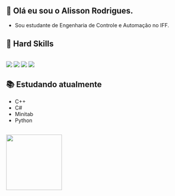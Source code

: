## 👋 Olá eu sou o Alisson Rodrigues.

- Sou estudante de Engenharia de Controle e Automação no IFF.


## 🤖 Hard Skills
<div style="display: inline_block"><br>
  <img src="https://cdn.jsdelivr.net/gh/devicons/devicon@latest/icons/cplusplus/cplusplus-original.svg" />
  <img src="https://cdn.jsdelivr.net/gh/devicons/devicon@latest/icons/csharp/csharp-original.svg" />
  <img src="https://cdn.jsdelivr.net/gh/devicons/devicon@latest/icons/minitab/minitab-original.svg" />
  <img src="https://cdn.jsdelivr.net/gh/devicons/devicon@latest/icons/python/python-original.svg" />
</div>

## 📚 Estudando atualmente

- C++
- C#
- Minitab
- Python
  
##

  <div>
    <img height="150" src="https://github-readme-stats.vercel.app/api/top-langs?username=NicolasPMA&hide=html,scss,stylus,blade,jupyter%20notebook,python,css,shell,batchfile,dockerfile,typescript&theme=algolia&show_icons=true)](https://github.com/saifurrahman1193)">
  </div>

